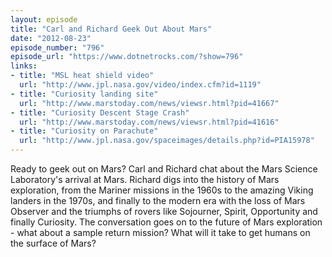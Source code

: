 ```yaml
---
layout: episode
title: "Carl and Richard Geek Out About Mars"
date: "2012-08-23"
episode_number: "796"
episode_url: "https://www.dotnetrocks.com/?show=796"
links:
- title: "MSL heat shield video"
  url: "http://www.jpl.nasa.gov/video/index.cfm?id=1119"
- title: "Curiosity landing site"
  url: "http://www.marstoday.com/news/viewsr.html?pid=41667"
- title: "Curiosity Descent Stage Crash"
  url: "http://www.marstoday.com/news/viewsr.html?pid=41616"
- title: "Curiosity on Parachute"
  url: "http://www.jpl.nasa.gov/spaceimages/details.php?id=PIA15978"
---
```


Ready to geek out on Mars? Carl and Richard chat about the Mars Science Laboratory's arrival at Mars. Richard digs into the history of Mars exploration, from the Mariner missions in the 1960s to the amazing Viking landers in the 1970s, and finally to the modern era with the loss of Mars Observer and the triumphs of rovers like Sojourner, Spirit, Opportunity and finally Curiosity. The conversation goes on to the future of Mars exploration - what about a sample return mission? What will it take to get humans on the surface of Mars?
